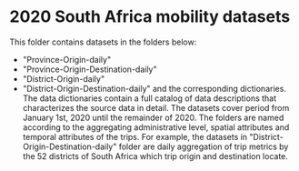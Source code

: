 # 2020 South Africa mobility datasets
This folder contains datasets in the folders below: 
* "Province-Origin-daily" 
* "Province-Origin-Destination-daily" 
* "District-Origin-daily" 
* "District-Origin-Destination-daily" 
and the corresponding dictionaries. The data dictionaries contain a full catalog of data descriptions that characterizes the source data in detail. 
The datasets cover period from January 1st, 2020 until the remainder of 2020. 
The folders are named according to the aggregating administrative level, spatial attributes and temporal attributes of the trips. For example, the datasets in "District-Origin-Destination-daily" folder are daily aggregation of trip metrics by the 52 districts of South Africa which trip origin and destination locate. 
